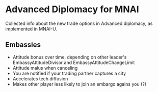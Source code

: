 # Advanced Diplomacy for MNAI

Collected info about the new trade options in Advanced diplomacy, as implemented in MNAI-U.

## Embassies
* Attitude bonus over time, depending on other leader's EmbassyAttitudeDivisor and EmbassyAttitudeChangeLimit
* Attitude malus when canceling
* You are notified if your trading partner captures a city
* Accelerates tech diffusion
* Makes other player less likely to join an embargo agains you (?)